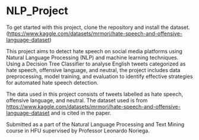 # NLP_Project

To get started with this project, clone the repository and install the dataset. (https://www.kaggle.com/datasets/mrmorj/hate-speech-and-offensive-language-dataset)

This project aims to detect hate speech on social media platforms using Natural Language Processing (NLP) and machine learning techniques. Using a Decision Tree Classifier to analyse English tweets categorized as hate speech, offensive language, and neutral, the project includes data preprocessing, model training, and evaluation to identify effective strategies for automated hate speech detection.

The data used in this project consists of tweets labelled as hate speech, offensive language, and neutral. The dataset used is from https://www.kaggle.com/datasets/mrmorj/hate-speech-and-offensive-language-dataset and is cited in the paper.

Submitted as a part of the Natural Language Processing and Text Mining course in HFU supervised by Professor Leonardo Noriega.
